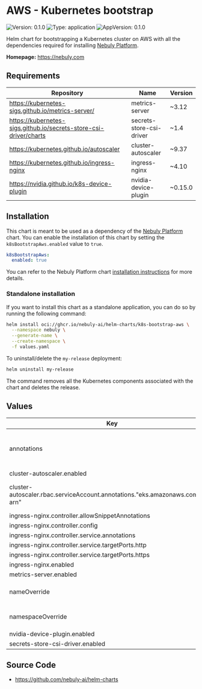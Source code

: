 # AWS - Kubernetes bootstrap

![Version: 0.1.0](https://img.shields.io/badge/Version-0.1.0-informational?style=flat-square) ![Type: application](https://img.shields.io/badge/Type-application-informational?style=flat-square) ![AppVersion: 0.1.0](https://img.shields.io/badge/AppVersion-0.1.0-informational?style=flat-square)

Helm chart for bootstrapping a Kubernetes cluster on AWS with all the dependencies required for installing [Nebuly Platform](https://nebuly.com).

**Homepage:** <https://nebuly.com>

## Requirements

| Repository | Name | Version |
|------------|------|---------|
| https://kubernetes-sigs.github.io/metrics-server/ | metrics-server | ~3.12 |
| https://kubernetes-sigs.github.io/secrets-store-csi-driver/charts | secrets-store-csi-driver | ~1.4 |
| https://kubernetes.github.io/autoscaler | cluster-autoscaler | ~9.37 |
| https://kubernetes.github.io/ingress-nginx | ingress-nginx | ~4.10 |
| https://nvidia.github.io/k8s-device-plugin | nvidia-device-plugin | ~0.15.0 |

## Installation

This chart is meant to be used as a dependency of
the [Nebuly Platform](../nebuly-platform/README.md) chart. You can enable
the installation of this chart by setting the `k8sBootstrapAws.enabled` value to `true`.

```yaml
k8sBootstrapAws:
  enabled: true
```

You can refer to the Nebuly Platform
chart [installation instructions](../nebuly-platform/README.md#installation) for more
details.

### Standalone installation

If you want to install this chart as a standalone application, you can do so by
running the following command:

```bash
helm install oci://ghcr.io/nebuly-ai/helm-charts/k8s-bootstrap-aws \
  --namespace nebuly \
  --generate-name \
  --create-namespace \
  -f values.yaml
```

To uninstall/delete the `my-release` deployment:

```bash
helm uninstall my-release
```

The command removes all the Kubernetes components associated with the chart and deletes
the release.

## Values

| Key | Type | Default | Description |
|-----|------|---------|-------------|
| annotations | object | `{}` | Extra annotations that will be added to all resources. |
| cluster-autoscaler.enabled | bool | `true` |  |
| cluster-autoscaler.rbac.serviceAccount.annotations."eks.amazonaws.com/role-arn" | string | `""` | The ARN of the IAM role used by the autoscaler. |
| ingress-nginx.controller.allowSnippetAnnotations | bool | `true` |  |
| ingress-nginx.controller.config | object | `{}` |  |
| ingress-nginx.controller.service.annotations | object | `{}` |  |
| ingress-nginx.controller.service.targetPorts.http | string | `"http"` |  |
| ingress-nginx.controller.service.targetPorts.https | string | `"https"` |  |
| ingress-nginx.enabled | bool | `true` |  |
| metrics-server.enabled | bool | `true` |  |
| nameOverride | string | `""` | Override the name of the chart. |
| namespaceOverride | string | `""` | Override the namespace. |
| nvidia-device-plugin.enabled | bool | `true` |  |
| secrets-store-csi-driver.enabled | bool | `true` |  |

## Source Code

* <https://github.com/nebuly-ai/helm-charts>
